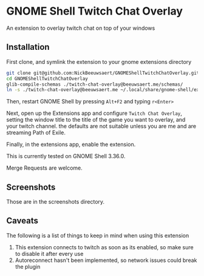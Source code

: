 # GNOME Shell Twitch Chat Overlay

An extension to overlay twitch chat on top of your windows

## Installation

First clone, and symlink the extension to your gnome extensions directory

```sh
git clone git@github.com:NickBeeuwsaert/GNOMEShellTwitchChatOverlay.git
cd GNOMEShellTwitchChatOverlay
glib-compile-schemas ./twitch-chat-overlay@beeuwsaert.me/schemas/
ln -s ./twitch-chat-overlay@beeuwsaert.me ~/.local/share/gnome-shell/extensions/twitch-chat-overlay@beeuwsaert.me
```

Then, restart GNOME Shell by pressing `Alt+F2` and typing `r<Enter>`

Next, open up the Extensions app and configure `Twitch Chat Overlay`, setting the window title to the title of the game you want to overlay, and your twitch channel. the defaults are not suitable unless you are me and are streaming Path of Exile.

Finally, in the extensions app, enable the extension.

This is currently tested on GNOME Shell 3.36.0.

Merge Requests are welcome.

## Screenshots

Those are in the screenshots directory.

## Caveats

The following is a list of things to keep in mind when using this extension

1. This extension connects to twitch as soon as its enabled, so make sure to disable it after every use
2. Autoreconnect hasn't been implemented, so network issues could break the plugin
